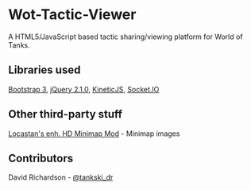 # Wot-Tactic-Viewer

A HTML5/JavaScript based tactic sharing/viewing platform for World of Tanks.

## Libraries used
[Bootstrap 3](http://getbootstrap.com/), 
[jQuery 2.1.0](http://jquery.com/), 
[KineticJS](http://kineticjs.com/), 
[Socket.IO](http://socket.io/)

## Other third-party stuff

[Locastan's enh. HD Minimap Mod](http://forum.worldoftanks.eu/index.php?/topic/95330-091-locastans-enh-hd-minimap-gen-4/) - Minimap images

## Contributors

David Richardson - [@tankski_dr](https://twitter.com/tankski_dr)
